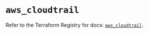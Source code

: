 # `aws_cloudtrail`

Refer to the Terraform Registry for docs: [`aws_cloudtrail`](https://registry.terraform.io/providers/hashicorp/aws/6.12.0/docs/resources/cloudtrail).
